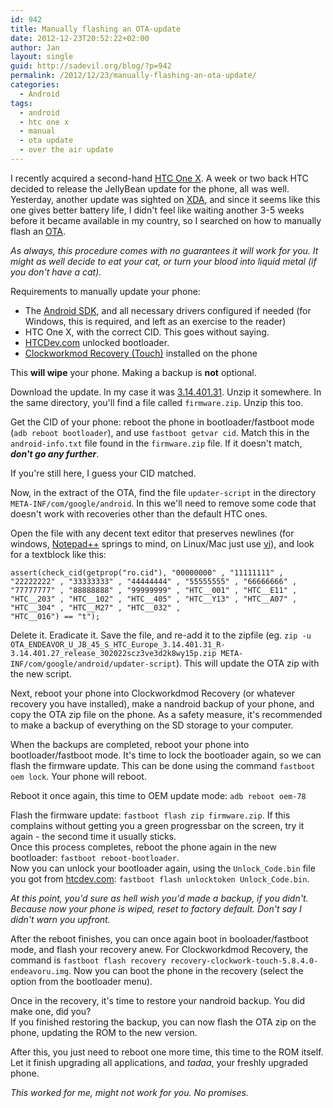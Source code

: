 ```yaml
---
id: 942
title: Manually flashing an OTA-update
date: 2012-12-23T20:52:22+02:00
author: Jan
layout: single
guid: http://sadevil.org/blog/?p=942
permalink: /2012/12/23/manually-flashing-an-ota-update/
categories:
  - Android
tags:
  - android
  - htc one x
  - manual
  - ota update
  - over the air update
---
```

I recently acquired a second-hand [HTC One X](http://www.gsmarena.com/htc_one_x-4320.php). A week or two back HTC decided to release the JellyBean update for the phone, all was well. Yesterday, another update was sighted on [XDA](http://forum.xda-developers.com/showthread.php?t=2058826), and since it seems like this one gives better battery life, I didn't feel like waiting another 3-5 weeks before it became available in my country, so I searched on how to manually flash an [OTA](http://en.wikipedia.org/wiki/Over-the-air_programming).

_As always, this procedure comes with no guarantees it will work for you. It might as well decide to eat your cat, or turn your blood into liquid metal (if you don't have a cat)._  
  
Requirements to manually update your phone:

  * The [Android SDK](http://developer.android.com/sdk/index.html), and all necessary drivers configured if needed (for Windows, this is required, and left as an exercise to the reader)
  * HTC One X, with the correct CID. This goes without saying.
  * [HTCDev.com](http://www.htcdev.com) unlocked bootloader.
  * [Clockworkmod Recovery (Touch)](https://play.google.com/store/apps/details?id=com.koushikdutta.rommanager&hl=en) installed on the phone

This **will wipe** your phone. Making a backup is **not** optional.

Download the update. In my case it was [3.14.401.31](http://fotadl.htc.com/OTA_ENDEAVOR_U_JB_45_S_HTC_Europe_3.14.401.31_R-3.14.401.27_release_302022scz3ve3d2k8wy15p.zip). Unzip it somewhere. In the same directory, you'll find a file called `firmware.zip`. Unzip this too.

Get the CID of your phone: reboot the phone in bootloader/fastboot mode (`adb reboot bootloader`), and use `fastboot getvar cid`. Match this in the `android-info.txt` file found in the `firmware.zip` file. If it doesn't match, **_don't go any further_**.

If you're still here, I guess your CID matched.

Now, in the extract of the OTA, find the file `updater-script` in the directory `META-INF/com/google/android`. In this we'll need to remove some code that doesn't work with recoveries other than the default HTC ones.

Open the file with any decent text editor that preserves newlines (for windows, [Notepad++](http://notepad-plus-plus.org/) springs to mind, on Linux/Mac just use [vi](http://en.wikipedia.org/wiki/Vi)), and look for a textblock like this:

```
assert(check_cid(getprop("ro.cid"), "00000000" , "11111111" ,
"22222222" , "33333333" , "44444444" , "55555555" , "66666666" ,
"77777777" , "88888888" , "99999999" , "HTC__001" , "HTC__E11" ,
"HTC__203" , "HTC__102" , "HTC__405" , "HTC__Y13" , "HTC__A07" ,
"HTC__304" , "HTC__M27" , "HTC__032" ,
"HTC__016") == "t");
```

Delete it. Eradicate it. Save the file, and re-add it to the zipfile (eg. `zip -u OTA_ENDEAVOR_U_JB_45_S_HTC_Europe_3.14.401.31_R-3.14.401.27_release_302022scz3ve3d2k8wy15p.zip META-INF/com/google/android/updater-script`). This will update the OTA zip with the new script.

Next, reboot your phone into Clockworkdmod Recovery (or whatever recovery you have installed), make a nandroid backup of your phone, and copy the OTA zip file on the phone. As a safety measure, it's recommended to make a backup of everything on the SD storage to your computer.

When the backups are completed, reboot your phone into bootloader/fastboot mode. It's time to lock the bootloader again, so we can flash the firmware update. This can be done using the command `fastboot oem lock`. Your phone will reboot.

Reboot it once again, this time to OEM update mode: `adb reboot oem-78`

Flash the firmware update: `fastboot flash zip firmware.zip`. If this complains without getting you a green progressbar on the screen, try it again - the second time it usually sticks.  
Once this process completes, reboot the phone again in the new bootloader: `fastboot reboot-bootloader`.  
Now you can unlock your bootloader again, using the `Unlock_Code.bin` file you got from [htcdev.com](http://www.htcdev.com): `fastboot flash unlocktoken Unlock_Code.bin`.

_At this point, you'd sure as hell wish you'd made a backup, if you didn't. Because now your phone is wiped, reset to factory default. Don't say I didn't warn you upfront._

After the reboot finishes, you can once again boot in booloader/fastboot mode, and flash your recovery anew. For Clockworkdmod Recovery, the command is `fastboot flash recovery recovery-clockwork-touch-5.8.4.0-endeavoru.img`. Now you can boot the phone in the recovery (select the option from the bootloader menu).

Once in the recovery, it's time to restore your nandroid backup. You did make one, did you?  
If you finished restoring the backup, you can now flash the OTA zip on the phone, updating the ROM to the new version.

After this, you just need to reboot one more time, this time to the ROM itself. Let it finish upgrading all applications, and _tadaa_, your freshly upgraded phone.

_This worked for me, might not work for you. No promises._
